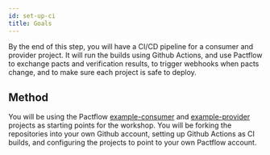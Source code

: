 ```yaml
---
id: set-up-ci
title: Goals
---
```


By the end of this step, you will have a CI/CD pipeline for a consumer and provider project. It will run the builds using Github Actions, and use Pactflow to exchange pacts and verification results, to trigger webhooks when pacts change, and to make sure each project is safe to deploy.

## Method

You will be using the Pactflow [example-consumer][example-consumer] and [example-provider][example-provider] projects as starting points for the workshop. You will be forking the repositories into your own Github account, setting up Github Actions as CI builds, and configuring the projects to point to your own Pactflow account.

[example-consumer]: https://github.com/pactflow/example-consumer
[example-provider]: https://github.com/pactflow/example-provider
